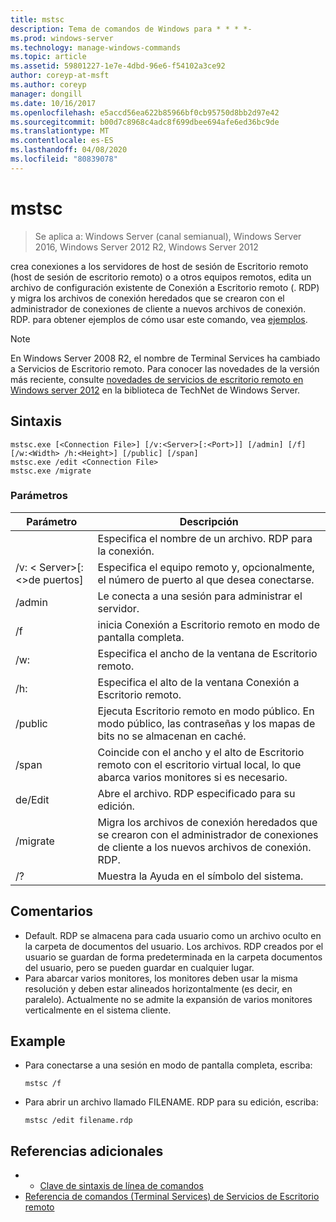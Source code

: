 ```yaml
---
title: mstsc
description: Tema de comandos de Windows para * * * *-
ms.prod: windows-server
ms.technology: manage-windows-commands
ms.topic: article
ms.assetid: 59801227-1e7e-4dbd-96e6-f54102a3ce92
author: coreyp-at-msft
ms.author: coreyp
manager: dongill
ms.date: 10/16/2017
ms.openlocfilehash: e5accd56ea622b85966bf0cb95750d8bb2d97e42
ms.sourcegitcommit: b00d7c8968c4adc8f699dbee694afe6ed36bc9de
ms.translationtype: MT
ms.contentlocale: es-ES
ms.lasthandoff: 04/08/2020
ms.locfileid: "80839078"
---
```

# <a name="mstsc"></a>mstsc

>Se aplica a: Windows Server (canal semianual), Windows Server 2016, Windows Server 2012 R2, Windows Server 2012

crea conexiones a los servidores de host de sesión de Escritorio remoto (host de sesión de escritorio remoto) o a otros equipos remotos, edita un archivo de configuración existente de Conexión a Escritorio remoto (. RDP) y migra los archivos de conexión heredados que se crearon con el administrador de conexiones de cliente a nuevos archivos de conexión. RDP.
para obtener ejemplos de cómo usar este comando, vea [ejemplos](#BKMK_examples).
> [!NOTE]
> En Windows Server 2008 R2, el nombre de Terminal Services ha cambiado a Servicios de Escritorio remoto. Para conocer las novedades de la versión más reciente, consulte [novedades de servicios de escritorio remoto en Windows server 2012](https://technet.microsoft.com/library/hh831527) en la biblioteca de TechNet de Windows Server.

## <a name="syntax"></a>Sintaxis
```
mstsc.exe [<Connection File>] [/v:<Server>[:<Port>]] [/admin] [/f] [/w:<Width> /h:<Height>] [/public] [/span]
mstsc.exe /edit <Connection File>
mstsc.exe /migrate
```

### <a name="parameters"></a>Parámetros

|        Parámetro        |                                                         Descripción                                                         |
|-------------------------|-----------------------------------------------------------------------------------------------------------------------------|
|    <Connection File>    |                                   Especifica el nombre de un archivo. RDP para la conexión.                                    |
|  /v: < Server\>[: <\>de puertos] |                Especifica el equipo remoto y, opcionalmente, el número de puerto al que desea conectarse.                 |
|         /admin          |                                   Le conecta a una sesión para administrar el servidor.                                   |
|           /f            |                                    inicia Conexión a Escritorio remoto en modo de pantalla completa.                                    |
|       /w:<Width>        |                                      Especifica el ancho de la ventana de Escritorio remoto.                                      |
|       /h:<Height>       |                                     Especifica el alto de la ventana Conexión a Escritorio remoto.                                      |
|         /public         |                  Ejecuta Escritorio remoto en modo público. En modo público, las contraseñas y los mapas de bits no se almacenan en caché.                  |
|          /span          | Coincide con el ancho y el alto de Escritorio remoto con el escritorio virtual local, lo que abarca varios monitores si es necesario. |
| <Connection File> de/Edit |                                         Abre el archivo. RDP especificado para su edición.                                          |
|        /migrate         |       Migra los archivos de conexión heredados que se crearon con el administrador de conexiones de cliente a los nuevos archivos de conexión. RDP.       |
|           /?            |                                            Muestra la Ayuda en el símbolo del sistema.                                             |

## <a name="remarks"></a>Comentarios
-   Default. RDP se almacena para cada usuario como un archivo oculto en la carpeta de documentos del usuario. Los archivos. RDP creados por el usuario se guardan de forma predeterminada en la carpeta documentos del usuario, pero se pueden guardar en cualquier lugar.
-   Para abarcar varios monitores, los monitores deben usar la misma resolución y deben estar alineados horizontalmente (es decir, en paralelo). Actualmente no se admite la expansión de varios monitores verticalmente en el sistema cliente.

## <a name="examples"></a><a name=BKMK_examples></a>Example
-   Para conectarse a una sesión en modo de pantalla completa, escriba:
    ```
    mstsc /f
    ```
-   Para abrir un archivo llamado FILENAME. RDP para su edición, escriba:
    ```
    mstsc /edit filename.rdp
    ```

## <a name="additional-references"></a>Referencias adicionales
-   - [Clave de sintaxis de línea de comandos](command-line-syntax-key.md)
-   [Referencia de comandos (Terminal Services) de Servicios de Escritorio remoto](remote-desktop-services-terminal-services-command-reference.md)
